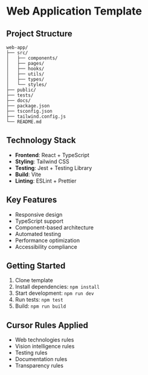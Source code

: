 # Web Application Template

## Project Structure
```
web-app/
├── src/
│   ├── components/
│   ├── pages/
│   ├── hooks/
│   ├── utils/
│   ├── types/
│   └── styles/
├── public/
├── tests/
├── docs/
├── package.json
├── tsconfig.json
├── tailwind.config.js
└── README.md
```

## Technology Stack
- **Frontend**: React + TypeScript
- **Styling**: Tailwind CSS
- **Testing**: Jest + Testing Library
- **Build**: Vite
- **Linting**: ESLint + Prettier

## Key Features
- Responsive design
- TypeScript support
- Component-based architecture
- Automated testing
- Performance optimization
- Accessibility compliance

## Getting Started
1. Clone template
2. Install dependencies: `npm install`
3. Start development: `npm run dev`
4. Run tests: `npm test`
5. Build: `npm run build`

## Cursor Rules Applied
- Web technologies rules
- Vision intelligence rules
- Testing rules
- Documentation rules
- Transparency rules
